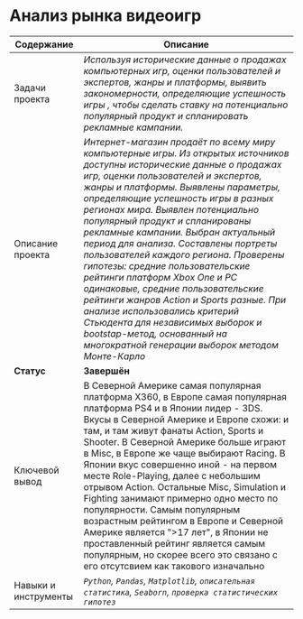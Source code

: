 # Анализ рынка видеоигр
Содержание | Описание |
 ------------- | ---------------- |
Задачи проекта  | *Используя исторические данные о продажах компьютерных игр, оценки пользователей и экспертов, жанры и платформы, выявить закономерности, определяющие успешность игры , чтобы сделать ставку на потенциально популярный продукт и спланировать рекламные кампании.*
Описание проекта | *Интернет-магазин продаёт по всему миру компьютерные игры. Из открытых источников доступны исторические данные о продажах игр, оценки пользователей и экспертов, жанры и платформы. Выявлены параметры, определяющие успешность игры в разных регионах мира. Выявлен потенциально популярный продукт и спланированы рекламные кампании. Выбран актуальный период для анализа. Составлены портреты пользователей каждого региона. Проверены гипотезы: средние пользовательские рейтинги платформ Xbox One и PC одинаковые, средние пользовательские рейтинги жанров Action и Sports разные. При анализе использовались критерий Стьюдента для независимых выборок и bootstap-метод, основанный на многократной генерации выборок методом Монте-Карло*
**Статус** | **Завершён**
Ключевой вывод | В Северной Америке самая популярная платформа X360, в Европе самая популярная платформа PS4 и в Японии лидер - 3DS. Вкусы в Северной Америке и Европе схожи: и там, и там живут фанаты Action, Sports и Shooter. В Северной Америке больше играют в Misc, в Европе же чаще выбирают Racing. В Японии вкус совершенно иной - на первом месте Role-Playing, далее с небольшим отрывом Action. Остальные Misc, Simulation и Fighting занимают примерно одно место по популярности. Самым популярным возрастным рейтингом в Европе и Северной Америке является ">17 лет", в Японии не проставленный рейтинг является самым популярным, но скорее всего это связано с его отсутсвием как такового изначально
Навыки и инструменты | *`Python`, `Pandas`, `Matplotlib`, `описательная статистика`, `Seaborn`, `проверка статистических гипотез`*
